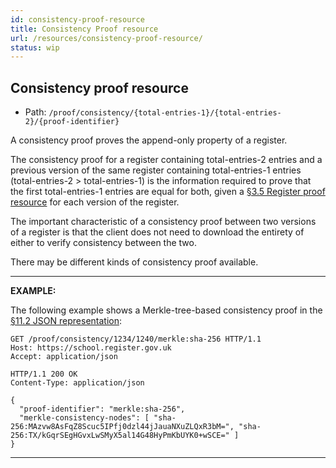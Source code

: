 ```yaml
---
id: consistency-proof-resource
title: Consistency Proof resource
url: /resources/consistency-proof-resource/
status: wip
---
```


## Consistency proof resource


* Path: `/proof/consistency/{total-entries-1}/{total-entries-2}/{proof-identifier}`

A consistency proof proves the append-only property of a register.

The consistency proof for a register containing total-entries-2 entries and a
previous version of the same register containing total-entries-1 entries
(total-entries-2 > total-entries-1) is the information required to prove that
the first total-entries-1 entries are equal for both, given a <a
href="#register-proof-resource">§3.5 Register proof resource</a> for each
version of the register.

The important characteristic of a consistency proof between two versions of a
register is that the client does not need to download the entirety of either
to verify consistency between the two.

There may be different kinds of consistency proof available.


***
**EXAMPLE:**

The following example shows a Merkle-tree-based consistency proof in the <a href="#json-representation">§11.2 JSON representation</a>:

```http
GET /proof/consistency/1234/1240/merkle:sha-256 HTTP/1.1
Host: https://school.register.gov.uk
Accept: application/json
```

```http
HTTP/1.1 200 OK
Content-Type: application/json

{
  "proof-identifier": "merkle:sha-256",
  "merkle-consistency-nodes": [ "sha-256:MAzvw8AsFqZ8Scuc5IPfj0dzl44jJauaNXuZLQxR3bM=", "sha-256:TX/kGqrSEgHGvxLwSMyX5al14G48HyPmKbUYK0+wSCE=" ]
}
```
***
